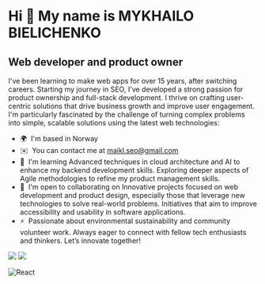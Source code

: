 Hi 👋 My name is MYKHAILO BIELICHENKO
=====================================

Web developer and product owner
-------------------------------

I've been learning to make web apps for over 15 years, after switching careers. Starting my journey in SEO, I've developed a strong passion for product ownership and full-stack development. I thrive on crafting user-centric solutions that drive business growth and improve user engagement. I'm particularly fascinated by the challenge of turning complex problems into simple, scalable solutions using the latest web technologies:

* 🌍  I'm based in Norway
* ✉️  You can contact me at [maikl.seo@gmail.com](mailto:maikl.seo@gmail.com)
* 🧠  I'm learning Advanced techniques in cloud architecture and AI to enhance my backend development skills. Exploring deeper aspects of Agile methodologies to refine my product management skills.
* 🤝  I'm open to collaborating on Innovative projects focused on web development and product design, especially those that leverage new technologies to solve real-world problems. Initiatives that aim to improve accessibility and usability in software applications.
* ⚡  Passionate about environmental sustainability and community volunteer work. Always eager to connect with fellow tech enthusiasts and thinkers. Let’s innovate together!


 <img  src="https://readme-components.vercel.app/api?component=logo&fill=black&logo=react&animation=spin&svgfill=15d8fe">  

<img  src="https://readme-components.vercel.app/api?component=logo&fill=black&logo=typescript&svgfill=2d79c7">


![React](https://img.shields.io/badge/react-%23007ACC.svg?style=for-the-badge&logo=typescript&logoColor=white)
